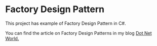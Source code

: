 # Factory Design Pattern

<p>This project has example of Factory Design Pattern in C#.</p>
<p>You can find the article on Factory Design Patterns in my blog <a href='https://manish4dotnet.blogspot.com/2023/10/design-pattern-factory-design-pattern.html'>Dot Net World.</a></p>
